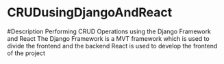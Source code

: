# CRUDusingDjangoAndReact

#Description
Performing CRUD Operations using the Django Framework and React 
The Django Framework is a MVT framework which is used to divide the frontend and the backend 
React is used to develop the frontend of the project

